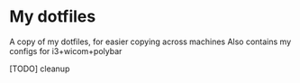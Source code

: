 # My dotfiles

A copy of my dotfiles, for easier copying across machines
Also contains my configs for i3+wicom+polybar

[TODO] cleanup
